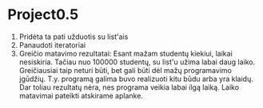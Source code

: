 # Project0.5
1. Pridėta ta pati užduotis su list'ais
2. Panaudoti iteratoriai
3. Greičio matavimo rezultatai:
Esant mažam studentų kiekiui, laikai nesiskiria.
Tačiau nuo 100000 studentų, su list'u užima labai daug laiko.
Greičiausiai taip neturi būti, bet gali būti dėl mažų programavimo įgūdžių. T.y. programą galima buvo realizuoti kitu būdu arba yra klaidų.
Dar toliau rezultatų nėra, nes programa veikia labai ilgą laiką.
Laiko matavimai pateikti atskirame aplanke.
